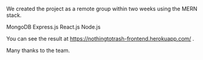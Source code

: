 We created the project as a remote group within two weeks using the MERN stack.

MongoDB
Express.js
React.js
Node.js

You can see the result at https://nothingtotrash-frontend.herokuapp.com/ .

Many thanks to the team.
